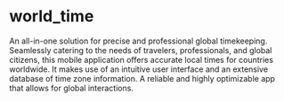 # world_time

An all-in-one solution for precise and professional global timekeeping. Seamlessly catering to the needs of travelers, professionals, and global citizens, this mobile application offers accurate local times for countries worldwide. It makes use of an intuitive user interface and an extensive database of time zone information. A reliable and highly optimizable app that allows for global interactions.
